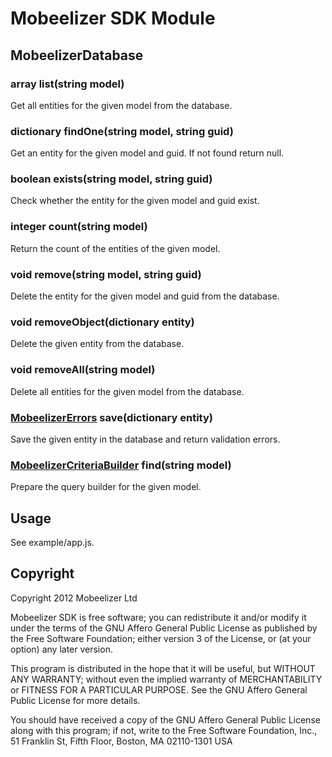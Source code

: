 # Mobeelizer SDK Module

## MobeelizerDatabase

### array list(string model)

Get all entities for the given model from the database.

### dictionary findOne(string model, string guid)

Get an entity for the given model and guid. If not found return null.

### boolean exists(string model, string guid)

Check whether the entity for the given model and guid exist.

### integer count(string model)

Return the count of the entities of the given model.

### void remove(string model, string guid)

Delete the entity for the given model and guid from the database.

### void removeObject(dictionary entity)

Delete the given entity from the database.

### void removeAll(string model)

Delete all entities for the given model from the database.

### [MobeelizerErrors](errors.html) save(dictionary entity)

Save the given entity in the database and return validation errors.

### [MobeelizerCriteriaBuilder](criteriabuilder.html) find(string model)

Prepare the query builder for the given model.

## Usage

See example/app.js.

## Copyright

Copyright 2012 Mobeelizer Ltd

Mobeelizer SDK is free software; you can redistribute it and/or modify it under the terms of the GNU Affero General Public License as published by the Free Software Foundation; either version 3 of the License, or (at your option) any later version.
 
This program is distributed in the hope that it will be useful, but WITHOUT ANY WARRANTY; without even the implied warranty of MERCHANTABILITY or FITNESS FOR A PARTICULAR PURPOSE. See the GNU Affero General Public License for more details.
 
You should have received a copy of the GNU Affero General Public License along with this program; if not, write to the Free Software Foundation, Inc., 51 Franklin St, Fifth Floor, Boston, MA  02110-1301 USA